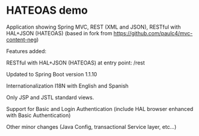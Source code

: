 HATEOAS demo
============

Application showing Spring MVC, REST (XML and JSON), RESTful with HAL+JSON (HATEOAS)
(based in fork from https://github.com/paulc4/mvc-content-neg)

Features added:

RESTful with HAL+JSON (HATEOAS) at entry point: /rest

Updated to Spring Boot version 1.1.10

Internationalization I18N with English and Spanish

Only JSP and JSTL standard views. 

Support for Basic and Login Authentication 
(include HAL browser enhanced with Basic Authentication)

Other minor changes (Java Config, transactional Service layer, etc...)
